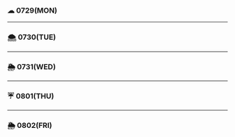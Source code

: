 
### ☁ 0729(MON)


---

### 🌨 0730(TUE)



---

### 🌦 0731(WED)


---

### ☔ 0801(THU)


---

### 🌦 0802(FRI)

